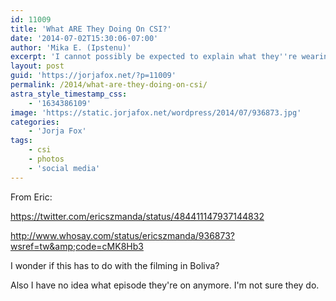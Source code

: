 ```yaml
---
id: 11009
title: 'What ARE They Doing On CSI?'
date: '2014-07-02T15:30:06-07:00'
author: 'Mika E. (Ipstenu)'
excerpt: 'I cannot possibly be expected to explain what they''re wearing.'
layout: post
guid: 'https://jorjafox.net/?p=11009'
permalink: /2014/what-are-they-doing-on-csi/
astra_style_timestamp_css:
    - '1634386109'
image: 'https://static.jorjafox.net/wordpress/2014/07/936873.jpg'
categories:
    - 'Jorja Fox'
tags:
    - csi
    - photos
    - 'social media'
---
```


From Eric:

https://twitter.com/ericszmanda/status/484411147937144832

http://www.whosay.com/status/ericszmanda/936873?wsref=tw&amp;code=cMK8Hb3

I wonder if this has to do with the filming in Boliva?

Also I have no idea what episode they're on anymore. I'm not sure they do.